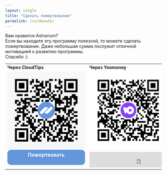 ```yaml
---
layout: single
title: "Сделать пожертвование"
permalink: /ru/donate/
---
```


Вам нравится Astrarium?<br/>
Если вы находите эту программу полезной, то можете сделать пожертвование. Даже небольшая сумма послужит отличной мотивацией к развитию программы.<br/>Спасибо :)
<br/>

<table border="0">
 <tr>
	<td><b>Через CloudTips</b></td>
    <td><b>Через Yoomoney</b></td>
    
 </tr>
 
 <tr>
    <td>
		<img src="/assets/images/qr/qr-cloudtips.png" class="qr" />
	</td>
    <td>
		<img src="/assets/images/qr/qr-yoomoney.png" class="qr" />
	</td>
 </tr>

  <tr>
    <td>
		<div class="cloudtips"> 
			<a href="https://pay.cloudtips.ru/p/465ec2c2">Пожертвовать</a>
		</div>
	</td>
    <td>
		<iframe src="https://yoomoney.ru/quickpay/fundraise/button?billNumber=B1UQ5gP24vY.231024&" width="330" height="50" frameborder="0" allowtransparency="true" scrolling="no"></iframe>
	</td>
 </tr>
 
</table>


<style type="text/css">
	.cloudtips {
		background: #6496dc;
		border-radius: 12px;
		padding: 6px;
		min-height: 37px;
		display: block;
		margin-top: -18px;
	}
	
	.cloudtips a {
		color: white;
		text-decoration: none;
		display: block;
		text-align: center;
		font-size: 16px;
		font-weight: bold;
	}

	.qr {
		width: 250px;
		height: 250px;
		min-width: 250px;
		min-height: 250px;
	}
	
</style>

